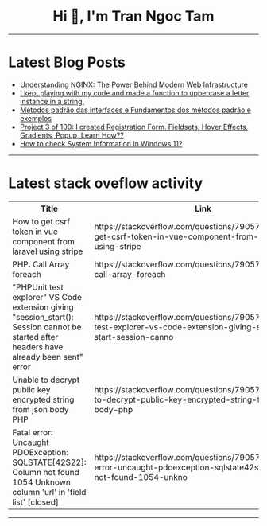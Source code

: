 <h1 align="center">Hi 👋, I'm Tran Ngoc Tam</h1>

---

# Latest Blog Posts 
<!-- BLOG-POST-LIST:START -->
- [Understanding NGINX: The Power Behind Modern Web Infrastructure](https://dev.to/rajeshkumaryadavdotcom/understanding-nginx-the-power-behind-modern-web-infrastructure-5agn)
- [I kept playing with my code and made a function to uppercase a letter instance in a string.](https://dev.to/wormondeck/i-kept-playing-with-my-code-and-made-a-function-to-uppercase-a-letter-instance-in-a-string-5fj9)
- [Métodos padrão das interfaces e Fundamentos dos métodos padrão e exemplos](https://dev.to/devsjavagirls/metodos-padrao-das-interfaces-e-fundamentos-dos-metodos-padrao-4107)
- [Project 3 of 100: I created Registration Form. Fieldsets, Hover Effects, Gradients, Popup, Learn How??](https://dev.to/areeb_anwar_813df06ee1124/project-3-of-100-i-created-registration-form-fieldsets-hover-effects-gradients-popup-learn-how-3hif)
- [How to check System Information in Windows 11?](https://dev.to/winsides/how-to-check-system-information-in-windows-11-181g)
<!-- BLOG-POST-LIST:END -->

---

# Latest stack oveflow activity
<table>
  <tr><th>Title</th><th>Link</th></tr>
  <!-- STACKOVERFLOW:START --><tr><td>How to get csrf token in vue component from laravel using stripe</td><td>https://stackoverflow.com/questions/79057620/how-to-get-csrf-token-in-vue-component-from-laravel-using-stripe</td></tr><tr><td>PHP: Call Array foreach</td><td>https://stackoverflow.com/questions/79057581/php-call-array-foreach</td></tr><tr><td>&quot;PHPUnit test explorer&quot; VS Code extension giving &quot;session_start&lpar;&rpar;: Session cannot be started after headers have already been sent&quot; error</td><td>https://stackoverflow.com/questions/79057518/phpunit-test-explorer-vs-code-extension-giving-session-start-session-canno</td></tr><tr><td>Unable to decrypt public key encrypted string from json body PHP</td><td>https://stackoverflow.com/questions/79057335/unable-to-decrypt-public-key-encrypted-string-from-json-body-php</td></tr><tr><td>Fatal error: Uncaught PDOException: SQLSTATE[42S22]: Column not found 1054 Unknown column &#39;url&#39; in &#39;field list&#39; [closed]</td><td>https://stackoverflow.com/questions/79057296/fatal-error-uncaught-pdoexception-sqlstate42s22-column-not-found-1054-unkno</td></tr><!-- STACKOVERFLOW:END -->
</table>

---


